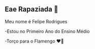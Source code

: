 ## Eae Rapaziada 🤙

Meu nome é Felipe Rodrigues

-Estou no Primeiro Ano do Ensino Médio

-Torço para o Flamengo ❤️🖤

